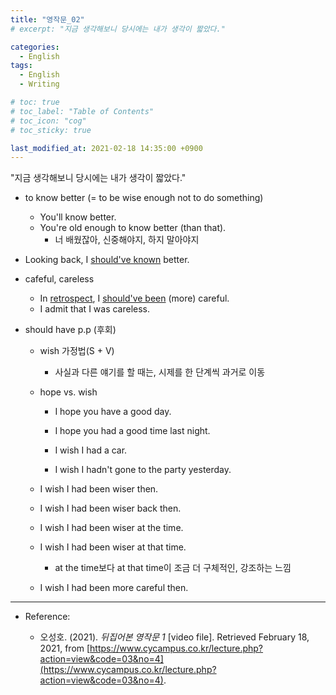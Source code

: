 ```yaml
---
title: "영작문_02"
# excerpt: "지금 생각해보니 당시에는 내가 생각이 짧았다."

categories:
  - English
tags:
  - English
  - Writing

# toc: true 
# toc_label: "Table of Contents" 
# toc_icon: "cog"
# toc_sticky: true 

last_modified_at: 2021-02-18 14:35:00 +0900
---
```


"지금 생각해보니 당시에는 내가 생각이 짧았다."

* to know better (= to be wise enough not to do something)
    * You'll know better. 
    * You're old enough to know better (than that).
        * 너 배웠잖아, 신중해야지, 하지 말아야지

* Looking back, I <u>should've known</u> better.

* cafeful, careless
    * In <u>retrospect</u>, I <u>should've been</u> (more) careful.
    * I admit that I was careless.

* should have p.p (후회)
    * wish 가정법(S + V)
        * 사실과 다른 얘기를 할 때는, 시제를 한 단계씩 과거로 이동
    
    * hope vs. wish
        * I hope you have a good day.
        * I hope you had a good time last night.

        * I wish I had a car.
        * I wish I hadn't gone to the party yesterday.

    * I wish I had been wiser then. 
    * I wish I had been wiser back then.
    * I wish I had been wiser at the time.
    * I wish I had been wiser at that time.
        * at the time보다 at that time이 조금 더 구체적인, 강조하는 느낌
    * I wish I had been more careful then. 

*** 

* Reference: 

    * 오성호. (2021). *뒤집어본 영작문 1* [video file]. Retrieved February 18, 2021, from [https://www.cycampus.co.kr/lecture.php?action=view&code=03&no=4](https://www.cycampus.co.kr/lecture.php?action=view&code=03&no=4).
